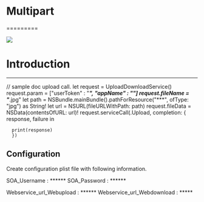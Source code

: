 # Multipart
=========

![](https://img.shields.io/badge/carthage-compatible-brightgreen.svg)


# Introduction
------------

// sample doc upload call.
    let request = UploadDownloadService()
    request.param = ["userToken"  : "*******", "appName"    : "****"]
    request.fileName = "***.jpg"
    let path = NSBundle.mainBundle().pathForResource("***", ofType: "jpg") as String!
    let url = NSURL(fileURLWithPath: path)
    request.fileData = NSData(contentsOfURL: url)!
    request.serviceCall(.Upload, completion: { response, failure in
      
      print(response)
      })

Configuration
------------


  Create configuration plist file with following information.

SOA_Username : ******
SOA_Password : ******

Webservice_url_Webupload : ******
Webservice_url_Webdownload : *****